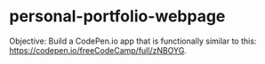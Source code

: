 # personal-portfolio-webpage
Objective: Build a CodePen.io app that is functionally similar to this: https://codepen.io/freeCodeCamp/full/zNBOYG.
